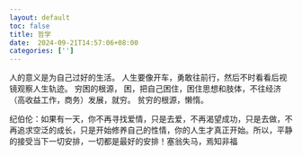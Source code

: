 ```yaml
---
layout: default
toc: false
title: 哲学
date:  2024-09-21T14:57:06+08:00
categories: ['']
---
```


 人的意义是为自己过好的生活。
 人生要像开车，勇敢往前行，然后不时看看后视镜观察人生轨迹。
 穷困的根源， 困，把自己困住，困住思想和肢体，不往经济（高收益工作，商务）发展，就穷。
 贫穷的根源，懒惰。

纪伯伦：如果有一天，你不再寻找爱情，只是去爱，不再渴望成功，只是去做，不再追求空泛的成长，只是开始修养自己的性情，你的人生才真正开始。所以，平静的接受当下一切安排，一切都是最好的安排！塞翁失马，焉知非福

